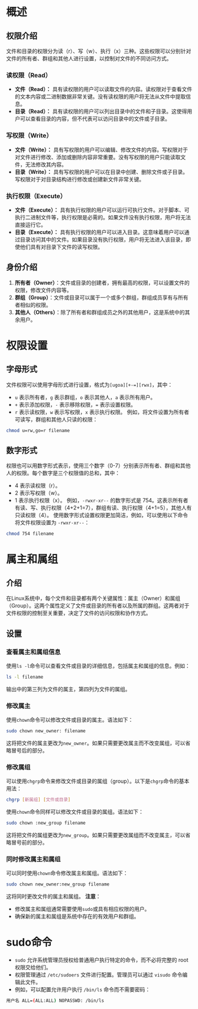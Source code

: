 # 概述
## 权限介绍
文件和目录的权限分为读（r）、写（w）、执行（x）三种。这些权限可以分别针对文件的所有者、群组和其他人进行设置，以控制对文件的不同访问方式。
### 读权限（Read）
- **文件（Read）：** 具有读权限的用户可以读取文件的内容。读权限对于查看文件的文本内容或二进制数据非常关键。没有读权限的用户将无法从文件中提取信息。
- **目录（Read）：** 具有读权限的用户可以列出目录中的文件和子目录。这使得用户可以查看目录的内容，但不代表可以访问目录中的文件或子目录。
### 写权限（Write）
- **文件（Write）：** 具有写权限的用户可以编辑、修改文件的内容。写权限对于对文件进行修改、添加或删除内容非常重要。没有写权限的用户只能读取文件，无法修改其内容。
- **目录（Write）：** 具有写权限的用户可以在目录中创建、删除文件或子目录。写权限对于对目录结构进行修改或创建新文件非常关键。
### 执行权限（Execute）
- **文件（Execute）：** 具有执行权限的用户可以运行可执行文件。对于脚本、可执行二进制文件等，执行权限是必需的。如果文件没有执行权限，用户将无法直接运行它。
- **目录（Execute）：** 具有执行权限的用户可以进入目录。这意味着用户可以通过目录访问其中的文件。如果目录没有执行权限，用户将无法进入该目录，即使他们具有对目录下文件的读写权限。
## 身份介绍
1. **所有者（Owner）**：文件或目录的创建者，拥有最高的权限，可以设置文件的权限，修改文件内容等。
2. **群组（Group）**：文件或目录可以属于一个或多个群组，群组成员享有与所有者相似的权限。
3. **其他人（Others）**：除了所有者和群组成员之外的其他用户，这是系统中的其余用户。
# 权限设置
## 字母形式
文件权限可以使用字母形式进行设置，格式为`[ugoa][+-=][rwx]`，其中：
- `u` 表示所有者，`g` 表示群组，`o` 表示其他人，`a` 表示所有用户。
- `+` 表示添加权限，`-` 表示移除权限，`=` 表示设置权限。
- `r` 表示读权限，`w` 表示写权限，`x` 表示执行权限。
例如，将文件设置为所有者可读写，群组和其他人只读的权限：
```bash
chmod u=rw,go=r filename
```
## 数字形式
权限也可以用数字形式表示，使用三个数字（0-7）分别表示所有者、群组和其他人的权限。每个数字是三个权限值的总和，其中：
- 4 表示读权限（r）。
- 2 表示写权限（w）。
- 1 表示执行权限（x）。
例如，`-rwxr-xr--` 的数字形式是 754。这表示所有者有读、写、执行权限（4+2+1=7），群组有读、执行权限（4+1=5），其他人有只读权限（4）。
使用数字形式设置权限更加简洁，例如，可以使用以下命令将文件权限设置为 `-rwxr-xr--`：
```bash
chmod 754 filename
```
# 属主和属组
## 介绍
在Linux系统中，每个文件和目录都有两个关键属性：属主（Owner）和属组（Group）。这两个属性定义了文件或目录的所有者以及所属的群组。这两者对于文件权限的控制至关重要，决定了文件的访问权限和协作方式。
## 设置
### 查看属主和属组信息
使用`ls -l`命令可以查看文件或目录的详细信息，包括属主和属组的信息。例如：
```bash
ls -l filename
```
输出中的第三列为文件的属主，第四列为文件的属组。
### 修改属主
使用`chown`命令可以修改文件或目录的属主。语法如下：
```bash
sudo chown new_owner: filename
```
这将把文件的属主更改为`new_owner`。如果只需要更改属主而不改变属组，可以省略冒号后的部分。
### 修改属组
可以使用`chgrp`命令来修改文件或目录的属组（group）。以下是`chgrp`命令的基本用法：
```bash
chgrp [新属组] [文件或目录]
```
使用`chown`命令同样可以修改文件或目录的属组。语法如下：
```bash
sudo chown :new_group filename
```
这将把文件的属组更改为`new_group`。如果只需要更改属组而不改变属主，可以省略冒号前的部分。
### 同时修改属主和属组
可以同时使用`chown`命令修改属主和属组。语法如下：
```bash
sudo chown new_owner:new_group filename
```
这将同时更改文件的属主和属组。
**注意**：
- 修改属主和属组通常需要使用`sudo`或具有相应权限的用户。
- 确保新的属主和属组是系统中存在的有效用户和群组。
# sudo命令
- `sudo` 允许系统管理员授权给普通用户执行特定的命令，而不必将完整的 root 权限交给他们。
- 权限管理通过 `/etc/sudoers` 文件进行配置。管理员可以通过 `visudo` 命令编辑此文件。
- 例如，可以配置允许用户执行 `/bin/ls` 命令而不需要密码：
```bash
用户名 ALL=(ALL:ALL) NOPASSWD: /bin/ls
```